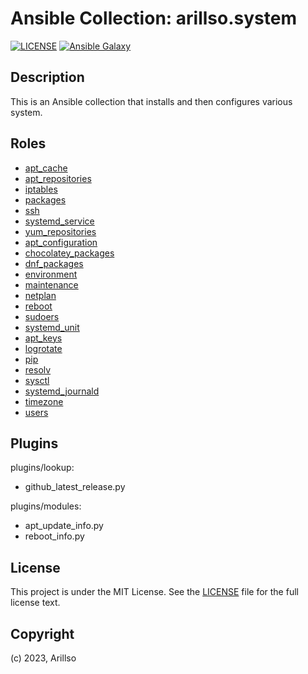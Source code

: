 # Ansible Collection: arillso.system

[![LICENSE](https://img.shields.io/github/license/mashape/apistatus.svg?style=popout-square)](LICENSE) [![Ansible Galaxy](http://img.shields.io/badge/ansible--galaxy-arillso.system-blue.svg?style=popout-square)](https://galaxy.ansible.com/arillso/system)

## Description

This is an Ansible collection that installs and then configures various system.

## Roles

- [apt_cache](https://galaxy.ansible.com/ui/repo/published/arillso/system/content/role/apt_cache)
- [apt_repositories](https://galaxy.ansible.com/ui/repo/published/arillso/system/content/role/apt_repositories)
- [iptables](https://galaxy.ansible.com/ui/repo/published/arillso/system/content/role/iptables)
- [packages](https://galaxy.ansible.com/ui/repo/published/arillso/system/content/role/packages)
- [ssh](https://galaxy.ansible.com/ui/repo/published/arillso/system/content/role/ssh)
- [systemd_service](https://galaxy.ansible.com/ui/repo/published/arillso/system/content/role/systemd_service)
- [yum_repositories](https://galaxy.ansible.com/ui/repo/published/arillso/system/content/role/yum_repositories)
- [apt_configuration](https://galaxy.ansible.com/ui/repo/published/arillso/system/content/role/apt_configuration)
- [chocolatey_packages](https://galaxy.ansible.com/ui/repo/published/arillso/system/content/role/chocolatey_packages)
- [dnf_packages](https://galaxy.ansible.com/ui/repo/published/arillso/system/content/role/dnf_packages)
- [environment](https://galaxy.ansible.com/ui/repo/published/arillso/system/content/role/environment)
- [maintenance](https://galaxy.ansible.com/ui/repo/published/arillso/system/content/role/maintenance)
- [netplan](https://galaxy.ansible.com/ui/repo/published/arillso/system/content/role/netplan)
- [reboot](https://galaxy.ansible.com/ui/repo/published/arillso/system/content/role/reboot)
- [sudoers](https://galaxy.ansible.com/ui/repo/published/arillso/system/content/role/sudoers)
- [systemd_unit](https://galaxy.ansible.com/ui/repo/published/arillso/system/content/role/systemd_unit)
- [apt_keys](https://galaxy.ansible.com/ui/repo/published/arillso/system/content/role/apt_keys)
- [logrotate](https://galaxy.ansible.com/ui/repo/published/arillso/system/content/role/logrotate)
- [pip](https://galaxy.ansible.com/ui/repo/published/arillso/system/content/role/pip)
- [resolv](https://galaxy.ansible.com/ui/repo/published/arillso/system/content/role/resolv)
- [sysctl](https://galaxy.ansible.com/ui/repo/published/arillso/system/content/role/sysctl)
- [systemd_journald](https://galaxy.ansible.com/ui/repo/published/arillso/system/content/role/systemd_journald)
- [timezone](https://galaxy.ansible.com/ui/repo/published/arillso/system/content/role/timezone)
- [users](https://galaxy.ansible.com/ui/repo/published/arillso/system/content/role/users)

## Plugins

plugins/lookup:

- github_latest_release.py

plugins/modules:

- apt_update_info.py
- reboot_info.py

## License

<!-- markdownlint-disable -->

This project is under the MIT License. See the [LICENSE](LICENSE) file for the full license text.

<!-- markdownlint-enable -->

## Copyright

(c) 2023, Arillso

